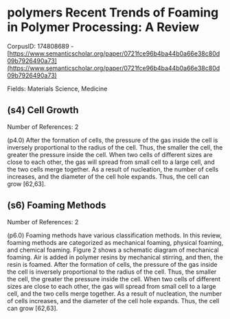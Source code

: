 # polymers Recent Trends of Foaming in Polymer Processing: A Review

CorpusID: 174808689 - [https://www.semanticscholar.org/paper/0721fce96b4ba44b0a66e38c80d09b7926490a73](https://www.semanticscholar.org/paper/0721fce96b4ba44b0a66e38c80d09b7926490a73)

Fields: Materials Science, Medicine

## (s4) Cell Growth
Number of References: 2

(p4.0) After the formation of cells, the pressure of the gas inside the cell is inversely proportional to the radius of the cell. Thus, the smaller the cell, the greater the pressure inside the cell. When two cells of different sizes are close to each other, the gas will spread from small cell to a large cell, and the two cells merge together. As a result of nucleation, the number of cells increases, and the diameter of the cell hole expands. Thus, the cell can grow [62,63].
## (s6) Foaming Methods
Number of References: 2

(p6.0) Foaming methods have various classification methods. In this review, foaming methods are categorized as mechanical foaming, physical foaming, and chemical foaming. Figure 2 shows a schematic diagram of mechanical foaming. Air is added in polymer resins by mechanical stirring, and then, the resin is foamed. After the formation of cells, the pressure of the gas inside the cell is inversely proportional to the radius of the cell. Thus, the smaller the cell, the greater the pressure inside the cell. When two cells of different sizes are close to each other, the gas will spread from small cell to a large cell, and the two cells merge together. As a result of nucleation, the number of cells increases, and the diameter of the cell hole expands. Thus, the cell can grow [62,63].
